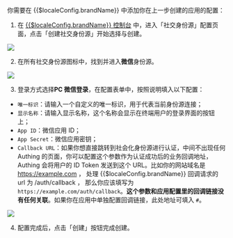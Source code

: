 <IntegrationDetailCard :title="`在 ${$localeConfig.brandName} 填入应用配置`">

你需要在 {{$localeConfig.brandName}} 中添加你在上一步创建的应用的配置：

1. 在 [{{$localeConfig.brandName}} 控制台](https://console.authing.cn) 中，进入「社交身份源」配置页面，点击「创建社交身份源」开始选择与创建。

![](~@imagesZhCn/connections/Add-Social-Connections.png)

2. 在所有社交身份源图标中，找到并进入**微信**身份源。

![](~@imagesZhCn/connections/wechat/choose-wechat-identity-source.png)

3. 登录方式选择**PC 微信登录**，在配置表单中，按照说明填入以下配置：

- `唯一标识`：请输入一个自定义的唯一标识，用于代表当前身份源连接；
- `显示名称`：请输入显示名称，这个名称会显示在终端用户的登录界面的按钮上；
- `App ID`：微信应用 ID；
- `App Secret`：微信应用密钥；
- `Callback URL`：如果你想直接跳转到社会化身份源进行认证，中间不出现任何 Authing 的页面，你可以配置这个参数作为认证成功后的业务回调地址，Authing 会将用户的 ID Token 发送到这个 URL。比如你的网站域名是 https://example.com ， 处理 {{$localeConfig.brandName}} 回调请求的 url 为 /auth/callback ， 那么你应该填写为 `https://example.com/auth/callback`。**这个参数和应用配置里的回调链接没有任何关联**。如果你在应用中单独配置回调链接，此处地址可填入 `#`。

![](~@imagesZhCn/connections/wechat/wechat-pc/wechat-pc-connection.png)

4. 配置完成后，点击「创建」按钮完成创建。

</IntegrationDetailCard>
